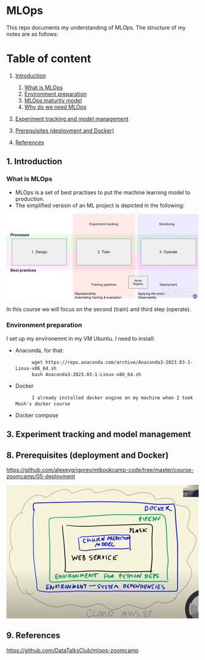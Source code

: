 # MLOps

This repo documents my understanding of MLOps. The structure of my notes are as follows:

# Table of content

1. [Introduction](#1)
    1. [What is MLOps](#2)
    2. [Environment preparation](#3)
    3. [MLOps maturity model](#4)
    4. [Why do we need MLOps](#5)

2. [Experiment tracking and model management](#6)


8. [Prerequisites (deployment and Docker)](#12)
9. [References](#13)


<a name="1"></a>
## 1. Introduction

<a name="2"></b>
### What is MLOps

+ MLOps is a set of best practises to put the machine learning model to production. 
+ The simplified version of an ML project is depicted in the following:

![](https://github.com/DanialArab/images/blob/main/MLOPS/ML%20project%20steps.png?raw=true)

In this course we will focus on the second (train) and third step (operate). 

<a name="3"></b>
### Environment preparation

I set up my environemnt in my VM Ubuntu. I need to install:
+ Anaconda, for that:

            wget https://repo.anaconda.com/archive/Anaconda3-2023.03-1-Linux-x86_64.sh
            bash Anaconda3-2023.03-1-Linux-x86_64.sh
        
+ Docker

            I already installed docker engine on my machine when I took Mosh's docker course
        
+ Docker compose 
        


<a name="6"></a>
## 3. Experiment tracking and model management

<a name="8"></a>
## 8. Prerequisites (deployment and Docker)

https://github.com/alexeygrigorev/mlbookcamp-code/tree/master/course-zoomcamp/05-deployment

![](https://raw.githubusercontent.com/DanialArab/images/main/MLOPS/Deployment.PNG)

<a name="9"></a>
## 9. References

https://github.com/DataTalksClub/mlops-zoomcamp
